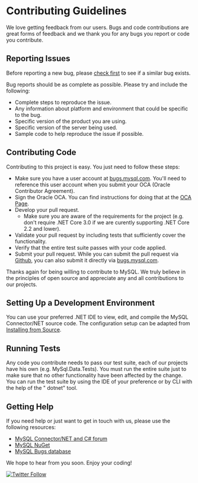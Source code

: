 # Contributing Guidelines

We love getting feedback from our users. Bugs and code contributions are great forms of feedback and we thank you for any bugs you report or code you
contribute.

## Reporting Issues

Before reporting a new bug, please [check first](https://bugs.mysql.com/search.php) to see if a similar bug exists.

Bug reports should be as complete as possible. Please try and include the following:

* Complete steps to reproduce the issue.
* Any information about platform and environment that could be specific to the bug.
* Specific version of the product you are using.
* Specific version of the server being used.
* Sample code to help reproduce the issue if possible.

## Contributing Code

Contributing to this project is easy. You just need to follow these steps:

* Make sure you have a user account at [bugs.mysql.com](bugs.mysql.com). You'll need to reference this user account when you submit your OCA (Oracle Contributor
  Agreement).
* Sign the Oracle OCA. You can find instructions for doing that at the [OCA Page](https://oca.opensource.oracle.com/).
* Develop your pull request.
    * Make sure you are aware of the requirements for the project (e.g. don't require .NET Core 3.0 if we are curently supporting .NET Core 2.2 and lower).
* Validate your pull request by including tests that sufficiently cover the functionality.
* Verify that the entire test suite passes with your code applied.
* Submit your pull request. While you can submit the pull request via [Github](https://github.com/mysql/mysql-connector-net/pulls), you can also submit it
  directly via [bugs.mysql.com](bugs.mysql.com).

Thanks again for being willing to contribute to MySQL. We truly believe in the principles of open source and appreciate any and all contributions to our
projects.

## Setting Up a Development Environment

You can use your preferred .NET IDE to view, edit, and compile the MySQL Connector/NET source code. The configuration setup can be adapted
from [Installing from Source](https://dev.mysql.com/doc/connector-net/en/connector-net-installation-source.html).

## Running Tests

Any code you contribute needs to pass our test suite, each of our projects have his own (e.g. MySql.Data.Tests). You must run the entire suite just to make sure
that no other functionality have been affected by the change. You can run the test suite by using the IDE of your preference or by CLI with the help of the "
dotnet" tool.

## Getting Help

If you need help or just want to get in touch with us, please use the following resources:

* [MySQL Connector/NET and C# forum](https://forums.mysql.com/list.php?38)
* [MySQL NuGet](https://www.nuget.org/profiles/MySQL)
* [MySQL Bugs database](https://bugs.mysql.com/)

We hope to hear from you soon. Enjoy your coding!

[![Twitter Follow](https://img.shields.io/twitter/follow/MySQL.svg?label=Follow%20%40MySQL&style=social)](https://twitter.com/intent/follow?screen_name=MySQL)